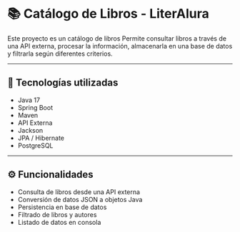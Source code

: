 # 📚 Catálogo de Libros - LiterAlura

Este proyecto es un catálogo de libros
Permite consultar libros a través de una API externa, procesar la información, almacenarla en una base de datos y filtrarla según diferentes criterios.

---

## 🚀 Tecnologías utilizadas
- Java 17
- Spring Boot
- Maven
- API Externa 
- Jackson 
- JPA / Hibernate
- PostgreSQL

---

## ⚙️ Funcionalidades
- Consulta de libros desde una API externa
- Conversión de datos JSON a objetos Java
- Persistencia en base de datos
- Filtrado de libros y autores
- Listado de datos en consola
